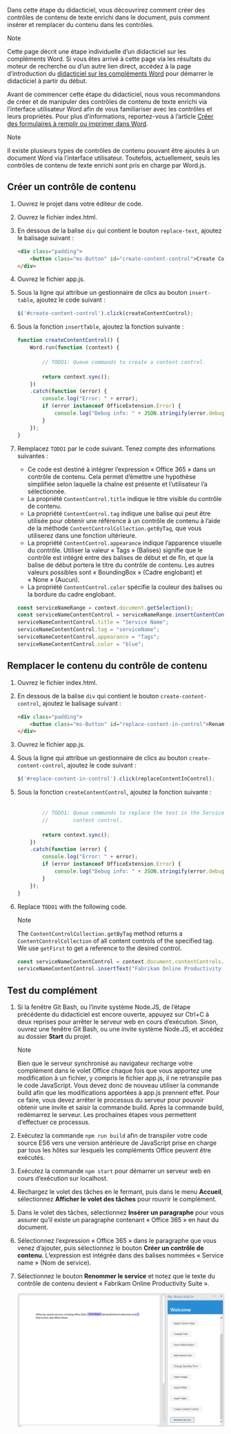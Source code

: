 Dans cette étape du didacticiel, vous découvrirez comment créer des contrôles de contenu de texte enrichi dans le document, puis comment insérer et remplacer du contenu dans les contrôles. 

> [!NOTE]
> Cette page décrit une étape individuelle d’un didacticiel sur les compléments Word. Si vous êtes arrivé à cette page via les résultats du moteur de recherche ou d’un autre lien direct, accédez à la page d’introduction du [didacticiel sur les compléments Word](../tutorials/word-tutorial.yml) pour démarrer le didacticiel à partir du début.

Avant de commencer cette étape du didacticiel, nous vous recommandons de créer et de manipuler des contrôles de contenu de texte enrichi via l’interface utilisateur Word afin de vous familiariser avec les contrôles et leurs propriétés. Pour plus d’informations, reportez-vous à l’article [Créer des formulaires à remplir ou imprimer dans Word](https://support.office.com/fr-fr/article/create-forms-that-users-complete-or-print-in-word-040c5cc1-e309-445b-94ac-542f732c8c8b).

> [!NOTE]
> Il existe plusieurs types de contrôles de contenu pouvant être ajoutés à un document Word via l’interface utilisateur. Toutefois, actuellement, seuls les contrôles de contenu de texte enrichi sont pris en charge par Word.js.


## <a name="create-a-content-control"></a>Créer un contrôle de contenu

1. Ouvrez le projet dans votre éditeur de code. 
2. Ouvrez le fichier index.html.
3. En dessous de la balise `div` qui contient le bouton `replace-text`, ajoutez le balisage suivant :

    ```html
    <div class="padding">            
        <button class="ms-Button" id="create-content-control">Create Content Control</button>            
    </div>
    ```

4. Ouvrez le fichier app.js.

5. Sous la ligne qui attribue un gestionnaire de clics au bouton `insert-table`, ajoutez le code suivant :

    ```js
    $('#create-content-control').click(createContentControl);
    ```

6. Sous la fonction `insertTable`, ajoutez la fonction suivante :

    ```js
    function createContentControl() {
        Word.run(function (context) {
            
            // TODO1: Queue commands to create a content control.

            return context.sync();
        })
        .catch(function (error) {
            console.log("Error: " + error);
            if (error instanceof OfficeExtension.Error) {
                console.log("Debug info: " + JSON.stringify(error.debugInfo));
            }
        });
    }
    ``` 

7. Remplacez `TODO1` par le code suivant. Tenez compte des informations suivantes :
   - Ce code est destiné à intégrer l’expression « Office 365 » dans un contrôle de contenu. Cela permet d’émettre une hypothèse simplifiée selon laquelle la chaîne est présente et l’utilisateur l’a sélectionnée.
   - La propriété `ContentControl.title` indique le titre visible du contrôle de contenu. 
   - La propriété `ContentControl.tag` indique une balise qui peut être utilisée pour obtenir une référence à un contrôle de contenu à l’aide de la méthode `ContentControlCollection.getByTag`, que vous utiliserez dans une fonction ultérieure. 
   - La propriété `ContentControl.appearance` indique l’apparence visuelle du contrôle. Utiliser la valeur « Tags » (Balises) signifie que le contrôle est intégré entre des balises de début et de fin, et que la balise de début portera le titre du contrôle de contenu. Les autres valeurs possibles sont « BoundingBox » (Cadre englobant) et « None » (Aucun).
   - La propriété `ContentControl.color` spécifie la couleur des balises ou la bordure du cadre englobant.

    ```js
    const serviceNameRange = context.document.getSelection();
    const serviceNameContentControl = serviceNameRange.insertContentControl();
    serviceNameContentControl.title = "Service Name";
    serviceNameContentControl.tag = "serviceName";
    serviceNameContentControl.appearance = "Tags";
    serviceNameContentControl.color = "blue";
    ``` 

## <a name="replace-the-content-of-the-content-control"></a>Remplacer le contenu du contrôle de contenu

1. Ouvrez le fichier index.html.
3. En dessous de la balise `div` qui contient le bouton `create-content-control`, ajoutez le balisage suivant :
    ```html
    <div class="padding">            
        <button class="ms-Button" id="replace-content-in-control">Rename Service</button>            
    </div>
    ```

4. Ouvrez le fichier app.js.

5. Sous la ligne qui attribue un gestionnaire de clics au bouton `create-content-control`, ajoutez le code suivant :

    ```js
    $('#replace-content-in-control').click(replaceContentInControl);
    ```

6. Sous la fonction `createContentControl`, ajoutez la fonction suivante :

    ```js    function replaceContentInControl() {      Word.run(function (context) {
            
            // TODO1: Queue commands to replace the text in the Service Name
            //        content control.

            return context.sync();
        })
        .catch(function (error) {
            console.log("Error: " + error);
            if (error instanceof OfficeExtension.Error) {
                console.log("Debug info: " + JSON.stringify(error.debugInfo));
            }
        });
    }
    ``` 

7. Replace `TODO1` with the following code. 
    > [!NOTE]
    > The `ContentControlCollection.getByTag` method returns a `ContentControlCollection` of all content controls of the specified tag. We use `getFirst` to get a reference to the desired control.

    ```js
    const serviceNameContentControl = context.document.contentControls.getByTag("serviceName").getFirst();
    serviceNameContentControl.insertText("Fabrikam Online Productivity Suite", "Replace");
    ``` 

## <a name="test-the-add-in"></a>Test du complément

1. Si la fenêtre Git Bash, ou l’invite système Node.JS, de l’étape précédente du didacticiel est encore ouverte, appuyez sur Ctrl+C à deux reprises pour arrêter le serveur web en cours d’exécution. Sinon, ouvrez une fenêtre Git Bash, ou une invite système Node.JS, et accédez au dossier **Start** du projet.
     > [!NOTE]
     > Bien que le serveur synchronisé au navigateur recharge votre complément dans le volet Office chaque fois que vous apportez une modification à un fichier, y compris le fichier app.js, il ne retranspile pas le code JavaScript. Vous devez donc de nouveau utiliser la commande build afin que les modifications apportées à app.js prennent effet. Pour ce faire, vous devez arrêter le processus du serveur pour pouvoir obtenir une invite et saisir la commande build. Après la commande build, redémarrez le serveur. Les prochaines étapes vous permettent d’effectuer ce processus.
2. Exécutez la commande `npm run build` afin de transpiler votre code source ES6 vers une version antérieure de JavaScript prise en charge par tous les hôtes sur lesquels les compléments Office peuvent être exécutés.
3. Exécutez la commande `npm start` pour démarrer un serveur web en cours d’exécution sur localhost.
4. Rechargez le volet des tâches en le fermant, puis dans le menu **Accueil**, sélectionnez **Afficher le volet des tâches** pour rouvrir le complément.
5. Dans le volet des tâches, sélectionnez **Insérer un paragraphe** pour vous assurer qu’il existe un paragraphe contenant « Office 365 » en haut du document.
6. Sélectionnez l’expression « Office 365 » dans le paragraphe que vous venez d’ajouter, puis sélectionnez le bouton **Créer un contrôle de contenu**. L’expression est intégrée dans des balises nommées « Service name » (Nom de service).
7. Sélectionnez le bouton **Renommer le service** et notez que le texte du contrôle de contenu devient « Fabrikam Online Productivity Suite ».

    ![Didacticiel Word - Créer un contrôle de contenu et modifier son texte](../images/word-tutorial-content-control.png)
